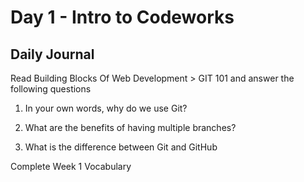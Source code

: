 # Day 1 - Intro to Codeworks

## Daily Journal

Read Building Blocks Of Web Development > GIT 101 and answer the following questions

1. In your own words, why do we use Git?

2. What are the benefits of having multiple branches?

3. What is the difference between Git and GitHub

Complete Week 1 Vocabulary